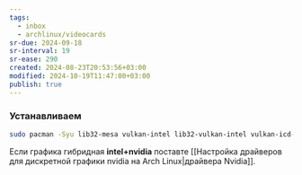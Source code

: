 ```yaml
---
tags:
  - inbox
  - archlinux/videocards
sr-due: 2024-09-18
sr-interval: 19
sr-ease: 290
created: 2024-08-23T20:53:56+03:00
modified: 2024-10-19T11:47:00+03:00
publish: true
---
```

### Устанавливаем

```sh
sudo pacman -Syu lib32-mesa vulkan-intel lib32-vulkan-intel vulkan-icd-loader lib32-vulkan-icd-loader libva-media-driver xf86-video-intel
```

Если графика гибридная **intel+nvidia** поставте [[Настройка драйверов для дискретной графики nvidia на Arch Linux|драйвера Nvidia]].